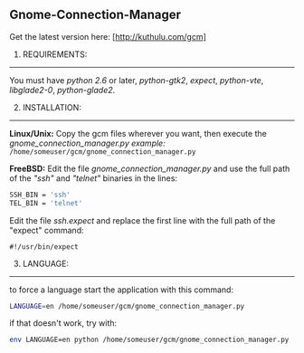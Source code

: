 ## Gnome-Connection-Manager

Get the latest version here: [http://kuthulu.com/gcm]

1. REQUIREMENTS:
----------------

You must have *python 2.6* or later, *python-gtk2*, *expect*, *python-vte*, *libglade2-0*, *python-glade2*.

2. INSTALLATION:
--------------

**Linux/Unix:**
Copy the gcm files wherever you want, then execute the *gnome_connection_manager.py*
*example:*
```/home/someuser/gcm/gnome_connection_manager.py```


**FreeBSD:**
Edit the file *gnome_connection_manager.py* and use the full path of the *"ssh"* and *"telnet"* binaries in the lines:
```bash
SSH_BIN = 'ssh'
TEL_BIN = 'telnet'
```
Edit the file *ssh.expect* and replace the first line with the full path of the "expect" command:
```expect
#!/usr/bin/expect
```
3. LANGUAGE:
------------

to force a language start the application with this command:
```bash
LANGUAGE=en /home/someuser/gcm/gnome_connection_manager.py
```
if that doesn't work, try with:
```bash
env LANGUAGE=en python /home/someuser/gcm/gnome_connection_manager.py
```
